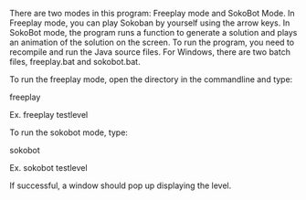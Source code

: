 There are two modes in this program: Freeplay mode and SokoBot Mode. In Freeplay mode, you can play Sokoban by yourself using the arrow keys. In SokoBot mode, the program runs a function to generate a solution and plays an animation of the solution on the screen. To run the program, you need to recompile and run the Java source files. For Windows, there are two batch files, freeplay.bat and sokobot.bat. 

To run the freeplay mode, open the directory in the commandline and type:

freeplay <name>

Ex. freeplay testlevel

To run the sokobot mode, type:

sokobot <name>

Ex. sokobot testlevel

If successful, a window should pop up displaying the level.
